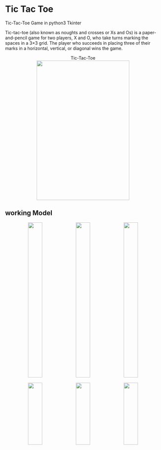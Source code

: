 # Tic Tac Toe 
Tic-Tac-Toe Game in python3 Tkinter

Tic-tac-toe (also known as noughts and crosses or Xs and Os) is a paper-and-pencil game for two players, X and O, who take turns marking the spaces in a 3×3 grid. The player who succeeds in placing three of their marks in a horizontal, vertical, or diagonal wins the game.


<p align="center">Tic-Tac-Toe<br>
  <img src="https://github.com/SaiSwarup27/Tic-Tac-Toe-using-Tkinter/blob/e50df2bf79108a90693422f312e047a10a4222d0/images/Tic%20Tac%20Toe.png" width="300" height="450"><p/>

## working Model

<p align="center" width="100%">
    <img width="30%" height="500" src="https://github.com/SaiSwarup27/Tic-Tac-Toe-using-Tkinter/blob/master/images/player1_winning.png">
    <img width="30%" height="500" src="https://github.com/SaiSwarup27/Tic-Tac-Toe-using-Tkinter/blob/master/images/player2_winning.png">
    <img width="30%" height="500" src="https://github.com/SaiSwarup27/Tic-Tac-Toe-using-Tkinter/blob/master/images/match_draw.png">
</p>
<p align="center" width="100%">
    <img width="30%" height="200" src="https://github.com/SaiSwarup27/Tic-Tac-Toe-using-Tkinter/blob/master/images/player1_winningmsg.png">
    <img width="30%" height="200" src="https://github.com/SaiSwarup27/Tic-Tac-Toe-using-Tkinter/blob/master/images/player2_winningmsg.png">
    <img width="30%" height="200" src="https://github.com/SaiSwarup27/Tic-Tac-Toe-using-Tkinter/blob/master/images/match_drawmsg.png">
</p>
